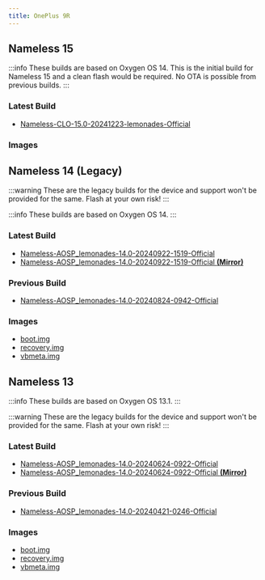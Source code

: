 ```yaml
---
title: OnePlus 9R
---
```


## Nameless 15

:::info
These builds are based on Oxygen OS 14. This is the initial build for Nameless 15 and a clean flash would be required. No OTA is possible from previous builds.
:::

### Latest Build

- [Nameless-CLO-15.0-20241223-lemonades-Official](https://sourceforge.net/projects/nameless-clo/files/lemonades/Nameless-CLO-15.0-20241223-lemonades-Official.zip/download)

### Images

## Nameless 14 (Legacy)

:::warning
These are the legacy builds for the device and support won't be provided for the same. Flash at your own risk!
:::

:::info
These builds are based on Oxygen OS 14.
:::

### Latest Build
- [Nameless-AOSP_lemonades-14.0-20240922-1519-Official ](https://sourceforge.net/projects/nameless-aosp/files/lemonades/Nameless-AOSP_lemonades-14.0-20240922-1519-Official.zip/download)
- [Nameless-AOSP_lemonades-14.0-20240922-1519-Official __(Mirror)__](https://pixeldrain.com/u/neKfgRMz)

### Previous Build
- [Nameless-AOSP_lemonades-14.0-20240824-0942-Official](https://sourceforge.net/projects/nameless-aosp/files/lemonades/Nameless-AOSP_lemonades-14.0-20240824-0942-Official.zip/download)

### Images
- [boot.img](https://drive.google.com/file/d/15NPHN67ZeISbqCeG17cnOZp9RlHavUJn/view)
- [recovery.img](https://sourceforge.net/projects/nameless-aosp/files/lemonades/imgs_14/recovery.img/download)
- [vbmeta.img](https://sourceforge.net/projects/nameless-aosp/files/lemonades/imgs_14/vbmeta.img/download)

## Nameless 13

:::info
These builds are based on Oxygen OS 13.1.
:::

:::warning
These are the legacy builds for the device and support won't be provided for the same. Flash at your own risk!
:::

### Latest Build
- [Nameless-AOSP_lemonades-14.0-20240624-0922-Official ](https://sourceforge.net/projects/nameless-aosp/files/lemonades/Nameless-AOSP_lemonades-14.0-20240624-0922-Official.zip/download)
- [Nameless-AOSP_lemonades-14.0-20240624-0922-Official __(Mirror)__](https://drive.google.com/file/d/1d3Shhmew_S0xqVhLB9IvVC1Jf2ffX6Tu/view)

### Previous Build
- [Nameless-AOSP_lemonades-14.0-20240421-0246-Official](https://sourceforge.net/projects/nameless-aosp/files/lemonades/Nameless-AOSP_lemonades-14.0-20240421-0246-Official.zip/download)

### Images
- [boot.img](https://sourceforge.net/projects/nameless-aosp/files/lemonades/imgs_14/boot.img/download)
- [recovery.img](https://sourceforge.net/projects/nameless-aosp/files/lemonades/imgs_14/recovery.img/download)
- [vbmeta.img](https://sourceforge.net/projects/nameless-aosp/files/lemonades/imgs_14/vbmeta.img/download)
